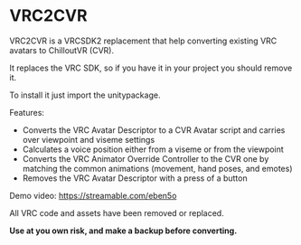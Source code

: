# VRC2CVR
VRC2CVR is a VRCSDK2 replacement that help converting existing VRC avatars to ChilloutVR (CVR).

It replaces the VRC SDK, so if you have it in your project you should remove it.

To install it just import the unitypackage.

Features:
* Converts the VRC Avatar Descriptor to a CVR Avatar script and carries over viewpoint and viseme settings
* Calculates a voice position either from a viseme or from the viewpoint
* Converts the VRC Animator Override Controller to the CVR one by matching the common animations (movement, hand poses, and emotes)
* Removes the VRC Avatar Descriptor with a press of a button

Demo video: https://streamable.com/eben5o

All VRC code and assets have been removed or replaced.

**Use at you own risk, and make a backup before converting.**
